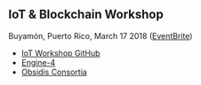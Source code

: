 ## IoT & Blockchain Workshop

Buyamón, Puerto Rico, March 17 2018 ([EventBrite][event-brite])

* [IoT Workshop GitHub][iot-github]
* [Engine-4][engine-4]
* [Obsidis Consortia][obsidis-consortia]

[iot-github]: /j0x0j/ethereum-iot-workshop
[engine-4]: https://engine-4.com
[obsidis-consortia]: http://obsidisconsortia.org
[event-brite]: https://www.eventbrite.com/e/43175658557
